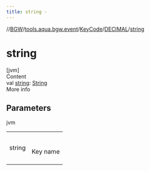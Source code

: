 ```yaml
---
title: string -
---
```

//[BGW](../../../../index.md)/[tools.aqua.bgw.event](../../index.md)/[KeyCode](../index.md)/[DECIMAL](index.md)/[string](string.md)



# string  
[jvm]  
Content  
val [string](string.md): [String](https://kotlinlang.org/api/latest/jvm/stdlib/kotlin/-string/index.html)  
More info  


## Parameters  
  
jvm  
  
| | |
|---|---|
| <a name="tools.aqua.bgw.event/KeyCode.DECIMAL/string/#/PointingToDeclaration/"></a>string| <a name="tools.aqua.bgw.event/KeyCode.DECIMAL/string/#/PointingToDeclaration/"></a><br><br>Key name<br><br>|
  
  



